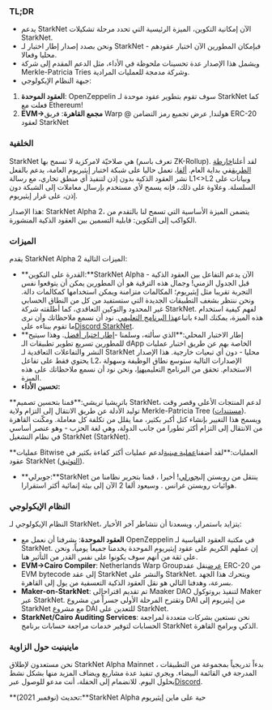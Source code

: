 ### TL;DR

* يدعم StarkNet الآن إمكانية التكوين، الميزة الرئيسية التي تحدد مرحلة تشكيلات StarkNet.
* ونحن بصدد إصدار إطار اختبار لـ StarkNet - فبإمكان المطورين الآن اختبار عقودهم محليا وفعالا.
* ويشمل هذا الإصدار عدة تحسينات ملحوظة في الأداء، مثل الدعم المقدم إلى شركة Merkle-Patricia Tries وشركة مدمجة للعمليات المرادية.
* جبهة النظام الإيكولوجي:

1. **العقود الموحدة**: OpenZeppelin سوف تقوم بتطوير عقود موحدة لـ StarkNet كما فعلت مع Ethereum!
2. **EVM->مجمع القاهرة**: فريق Warp @ هولندا, عرض تجميع رمز التضامن ERC-20 لعقود StarkNet

### الخلفية

StarkNet هي صلاحيّة لامركزية لا تسمح بها (تعرف باسم ZK-Rollup). لقد أعلنا[خارطة الطريق](https://medium.com/starkware/on-the-road-to-starknet-a-permissionless-stark-powered-l2-zk-rollup-83be53640880)في بداية العام. [ألفا](https://medium.com/starkware/starknet-alpha-1-90c3348cca4f)، تعمل حاليا على شبكة اختبار إيثيريوم العامة، يدعم بالفعل نشر العقود الذكية بدون إذن لتنفيذ أي منطق تجاري، مع رسالة L1<>L2 وبيانات على السلسلة. وعلاوة على ذلك، فإنه يسمح لأي مستخدم بإرسال معاملات إلى الشبكة دون إذن، على غرار إيثيريوم.

هذا الإصدار: StarkNet Alpha 2، يتضمن الميزة الأساسية التي تسمح لنا بالتقدم من الكواكب إلى التكوين: قابلية التسمين بين العقود الذكية المنشورة.

### الميزات

يقدم StarkNet Alpha 2 الميزات التالية:

* **القدرة على التكوين:**StarkNet Alpha الآن يدعم التفاعل بين العقود الذكية - قبل الجدول الزمني! وجمال هذه الترقية هو أن المطورين يمكن أن يتوقعوا نفس التجربة تقريبا مثل إيثيريوم؛ المكالمات متزامنة ويمكن استخدامها كمكالمات دالة. ونحن ننتظر بشغف التطبيقات الجديدة التي ستستفيد من كل من النطاق الحسابي غير المحدود والتوكين التعاقدي، كما أطلقته شركة StarkNet. لفهم كيفية استخدام هذه الميزة، يمكنك البدء باتباع[هذا البرنامج التعليمي](https://www.cairo-lang.org/docs/hello_starknet/calling_contracts.html). نود أن نسمع ملاحظاتك وأن نرى ما تقوم ببناءه على[Discord StarkNet](https://discord.gg/uJ9HZTUk2Y).
* **إطار الاختبار المحلي:**الذي سألته، وسلمنا -[إطار اختبار أفضل](https://github.com/starkware-libs/cairo-lang/tree/master/src/starkware/starknet/testing). وهذا سيتيح للمطورين تسريع تطوير تطبيقات الـ dApp الخاصة بهم عن طريق اختبار عمليات النشر والتفاعلات التعاقدية لـ StarkNet محليا - دون أي تبعيات خارجية. هذا الإصدار يحتوي فقط على تفاعل L2، الإصدارات التالية ستوسع نطاق الوظيفة وسهولة الاستخدام. تحقق من البرنامج التعليمي[هنا](https://www.cairo-lang.org/docs/hello_starknet/unit_tests.html)، ونحن نود أن نسمع ملاحظاتك على هذه الميزة.
* **تحسين الأداء:**

**باتريشيا تريشي:**قمنا بتحسين تصميم StarkNet، لدعم المنتجات الأعلى وقصر وقت توليد الأدلة عن طريق الانتقال إلى التزام ولاية Merkle-Patricia Tree ([مستندات](https://github.com/starkware-libs/cairo-lang/blob/master/src/starkware/cairo/common/patricia_utils.py)). ويسمح هذا التغيير بإنشاء كتل أكبر بكثير، مما يقلل من تكلفة كل معاملة. ومكّنت القاهرة من الانتقال إلى التزام أكثر تطورا من جانب الدولة، وهي لغة الحزب - وهو عنصر أساسي في نظام التشغيل StarkNet (StarkNet).

**عمليات Bitwise العمليات:**لقد أضفنا[عملية مبنية](https://www.cairo-lang.org/docs/how_cairo_works/builtins.html)لدعم عمليات أكثر كفاءة بكثير في عقود StarkNet ([التوثيق](https://www.cairo-lang.org/docs/reference/common_library.html#common-library-bitwise)).

* **جويرلي:**StarkNet ينتقل من روبستن إلى[جورلي](https://goerli.etherscan.io/address/0xee02F29aE9A4988aE064940bF11954d6eafE26Ac)! أخيرا ، قمنا بتحرير نظامنا من هوائيات روبستن غرانس . وسيعود ألفا 2 الآن إلى بيئة إنمائية أكثر استقرارا.

### النظام الإيكولوجي

النظام الإيكولوجي لـ StarkNet، يتزايد باستمرار، ويسعدنا أن نتشاطر آخر الأخبار:

* **العقود الموحدة**: يشرفنا أن نعمل مع OpenZeppelin في مكتبة العقود القياسية لـ StarkNet. إن عملهم الكريم على عقود إيثيريوم الموحدة يخدمنا جميعاً يومياً، ونحن على ثقة من أنهم سوف يكونوا على نفس القدر من التأثير هنا.
* **EVM->Cairo Compiler**: Netherlands Warp Group[عرض](https://medium.com/nethermind-eth/warp-your-way-to-starknet-ddd6856875e0)نقل عقد ERC-20 من EVM bytecode إلى عقد StarkNet والنشر على StarkNet. ويتحرك هذا الجهد بسرعة، وهدفنا التالي هو نقل العقود الذكية التعسفية من يول إلى القاهرة.
* **Maker-on-StarkNet**: تم تقديم اقتراح[](https://forum.makerdao.com/t/mip39c2-sp19-adding-the-starknet-engineering-core-unit-sne-001/9745)إلى Maaker DAO لتنفيذ بروتوكول Maker عبر StarkNet. وتقترح المرحلة الأولى جسراً من مشروع DAI من إيثيريوم إلى StarkNet مع مشروع DAI للتعدين على StarkNet.
* **StarkNet/Cairo Auditing Services**: نحن نستعين بشركات متعددة لمراجعة الحسابات لتوفير خدمات مراجعة حسابات برنامج StarkNet الذكي وبرامج القاهرة.

### ماينينيت حول الزاوية

نحن مستعدون لإطلاق StarkNet Alpha Mainnet ، بدءاً تدريجياً بمجموعة من التطبيقات المدرجة في القائمة البيضاء. ويجري تنفيذ عدة مشاريع ويضاف المزيد منها بشكل نشط بحلول اليوم. للانضمام إلى الحفلة، أنت مدعو للوصول عبر[Discord](https://discord.gg/uJ9HZTUk2Y).

**تحديث (نوفمبر 2021):**StarkNet Alpha حية على ماين إيثيريوم